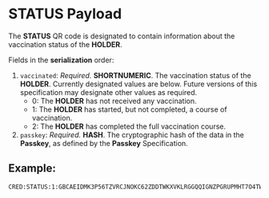 # **STATUS** Payload

The **STATUS** QR code is designated to contain information about the vaccination status of the **HOLDER**.

Fields in the **serialization** order:
1. `vaccinated`: *Required.* **SHORTNUMERIC**. The vaccination status of the **HOLDER**. Currently designated values are below. Future versions of this specification may designate other values as required.
   * 0: The **HOLDER** has not received any vaccination.
   * 1: The **HOLDER** has started, but not completed, a course of vaccination.
   * 2: The **HOLDER** has completed the full vaccination course.
1. `passkey`: *Required.* **HASH**. The cryptographic hash of the data in the **Passkey**, as defined by the **Passkey** Specification.

## Example:

```
CRED:STATUS:1:GBCAEIDMK3P56TZVRCJNOKC62ZDDTWKXVKLRGGQQIGNZPGRUPMHT7O4TW4BCA45HQE45XOSXW6GGG562N4YT5YVHBG4YZWXXEIGFPH5ANKT5X2O7:PCF.VITORPAMPLONA.COM:1/W4XL4HM7VV3G6TXSALXZNPUVAZD2RZP6Y2QLNKLXD5NA7LSVQAVQ
```

